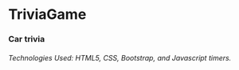 # TriviaGame
<h3>Car trivia</h3>
<h6>Technologies Used: HTML5, CSS, Bootstrap, and Javascript timers.</h6>
